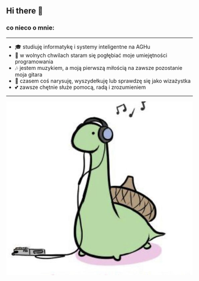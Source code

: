 ## **Hi there** :sauropod:

### **co nieco o mnie:**

***

- :mortar_board: studiuję informatykę i systemy inteligentne na AGHu
- :snake: w wolnych chwilach staram się pogłębiać moje umiejętności programowania 
- :notes: jestem muzykiem, a moją pierwszą miłością na zawsze pozostanie moja gitara
- :art: czasem coś narysuję, wyszydełkuję lub sprawdzę się jako wizażystka 
- :two_hearts: zawsze chętnie służe pomocą, radą i zrozumieniem

***

![](dino.jpg)
